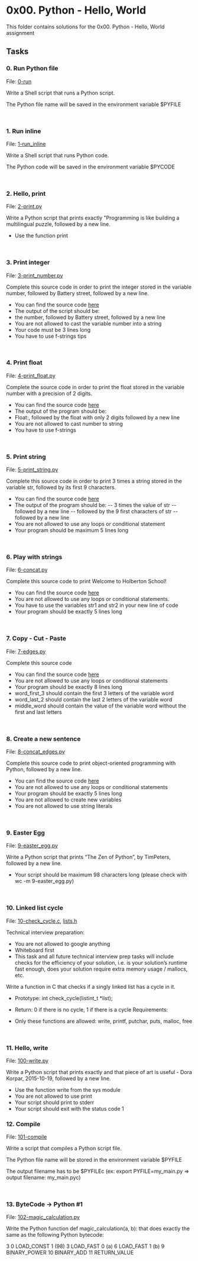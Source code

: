# 0x00. Python - Hello, World

This folder contains solutions for the 0x00. Python - Hello, World assignment

## Tasks

### 0. Run Python file
File: [0-run](https://github.com/Ndunge-Makau/alx-higher_level_programming/blob/master/0x00-python-hello_world/0-run)

Write a Shell script that runs a Python script.

The Python file name will be saved in the environment variable $PYFILE

<br/>

### 1. Run inline
File: [1-run_inline](https://github.com/Ndunge-Makau/alx-higher_level_programming/blob/master/0x00-python-hello_world/1-run_inline)

Write a Shell script that runs Python code.

The Python code will be saved in the environment variable $PYCODE

<br/>

### 2. Hello, print
File: [2-print.py](https://github.com/Ndunge-Makau/alx-higher_level_programming/blob/master/0x00-python-hello_world/2-print.py)

Write a Python script that prints exactly "Programming is like building a multilingual puzzle, followed by a new line.

- Use the function print

<br/>

### 3. Print integer
File: [3-print_number.py](https://github.com/Ndunge-Makau/alx-higher_level_programming/blob/master/0x00-python-hello_world/3-print_number.py)

Complete this source code in order to print the integer stored in the variable number, followed by Battery street, followed by a new line.

- You can find the source code [here](https://github.com/holbertonschool/0x00.py/blob/master/3-print_number.py)
- The output of the script should be:
- the number, followed by Battery street,
followed by a new line
- You are not allowed to cast the variable number into a string
- Your code must be 3 lines long
- You have to use f-strings tips

<br/>

### 4. Print float
File: [4-print_float.py](https://github.com/Ndunge-Makau/alx-higher_level_programming/blob/master/0x00-python-hello_world/4-print_float.py)

Complete the source code in order to print the float stored in the variable number with a precision of 2 digits.

- You can find the source code [here](https://github.com/holbertonschool/0x00.py/blob/master/4-print_float.py)
- The output of the program should be:
- Float:, followed by the float with only 2 digits
followed by a new line
- You are not allowed to cast number to string
- You have to use f-strings

<br/>

### 5. Print string
File: [5-print_string.py](https://github.com/Ndunge-Makau/alx-higher_level_programming/blob/master/0x00-python-hello_world/5-print_string.py)

Complete this source code in order to print 3 times a string stored in the variable str, followed by its first 9 characters.

- You can find the source code [here](https://github.com/holbertonschool/0x00.py/blob/master/5-print_string.py)
- The output of the program should be:
-- 3 times the value of str
-- followed by a new line
-- followed by the 9 first characters of str
-- followed by a new line
- You are not allowed to use any loops or conditional statement
- Your program should be maximum 5 lines long

<br/>

### 6. Play with strings
File: [6-concat.py](https://github.com/Ndunge-Makau/alx-higher_level_programming/blob/master/0x00-python-hello_world/6-concat.py)

Complete this source code to print Welcome to Holberton School!

- You can find the source code [here](https://github.com/holbertonschool/0x00.py/blob/master/6-concat.py)
- You are not allowed to use any loops or conditional statements.
- You have to use the variables str1 and str2 in your new line of code
- Your program should be exactly 5 lines long

<br/>

### 7. Copy - Cut - Paste
File: [7-edges.py](https://github.com/Ndunge-Makau/alx-higher_level_programming/blob/master/0x00-python-hello_world/7-edges.py)

Complete this source code

- You can find the source code [here](https://github.com/holbertonschool/0x00.py/blob/master/7-edges.py)
- You are not allowed to use any loops or conditional statements
- Your program should be exactly 8 lines long
- word_first_3 should contain the first 3 letters of the variable word
- word_last_2 should contain the last 2 letters of the variable word
- middle_word should contain the value of the variable word without the first and last letters

<br/>

### 8. Create a new sentence
File: [8-concat_edges.py](https://github.com/Ndunge-Makau/alx-higher_level_programming/blob/master/0x00-python-hello_world/8-concat_edges.py)

Complete this source code to print object-oriented programming with Python, followed by a new line.

- You can find the source code [here](https://github.com/holbertonschool/0x00.py/blob/master/8-concat_edges.py)
- You are not allowed to use any loops or conditional statements
- Your program should be exactly 5 lines long
- You are not allowed to create new variables
- You are not allowed to use string literals

<br/>

### 9. Easter Egg
File: [9-easter_egg.py](https://github.com/Ndunge-Makau/alx-higher_level_programming/blob/master/0x00-python-hello_world/9-easter_egg.py)

Write a Python script that prints “The Zen of Python”, by TimPeters, followed by a new line.

- Your script should be maximum 98 characters long (please check with wc -m 9-easter_egg.py)

<br/>

### 10. Linked list cycle
File: [10-check_cycle.c](https://github.com/Ndunge-Makau/alx-higher_level_programming/blob/master/0x00-python-hello_world/10-check_cycle.c), [lists.h](https://github.com/Ndunge-Makau/alx-higher_level_programming/blob/master/0x00-python-hello_world/lists.h)

Technical interview preparation:

- You are not allowed to google anything
- Whiteboard first
- This task and all future technical interview prep tasks will include checks for the efficiency of your solution, i.e. is your solution’s runtime fast enough, does your solution require extra memory usage / mallocs, etc.

Write a function in C that checks if a singly linked list has a cycle in it.

- Prototype: int check_cycle(listint_t *list);
- Return: 0 if there is no cycle, 1 if there is a cycle
Requirements:

- Only these functions are allowed: write, printf, putchar, puts, malloc, free

<br/>

### 11. Hello, write
File: [100-write.py](https://github.com/Ndunge-Makau/alx-higher_level_programming/blob/master/0x00-python-hello_world/100-write.py)

Write a Python script that prints exactly and that piece of art is useful - Dora Korpar, 2015-10-19, followed by a new line.

- Use the function write from the sys module
- You are not allowed to use print
- Your script should print to stderr
- Your script should exit with the status code 1

### 12. Compile
File: [101-compile](https://github.com/Ndunge-Makau/alx-higher_level_programming/blob/master/0x00-python-hello_world/101-compile)

Write a script that compiles a Python script file.

The Python file name will be stored in the environment variable $PYFILE

The output filename has to be $PYFILEc (ex: export PYFILE=my_main.py => output filename: my_main.pyc)

<br/>

### 13. ByteCode -> Python #1
File: [102-magic_calculation.py](https://github.com/Ndunge-Makau/alx-higher_level_programming/blob/master/0x00-python-hello_world/102-magic_calculation.py)

Write the Python function def magic_calculation(a, b): that does exactly the same as the following Python bytecode:

  3           0 LOAD_CONST               1 (98)
              3 LOAD_FAST                0 (a)
              6 LOAD_FAST                1 (b)
              9 BINARY_POWER
             10 BINARY_ADD
             11 RETURN_VALUE
             
